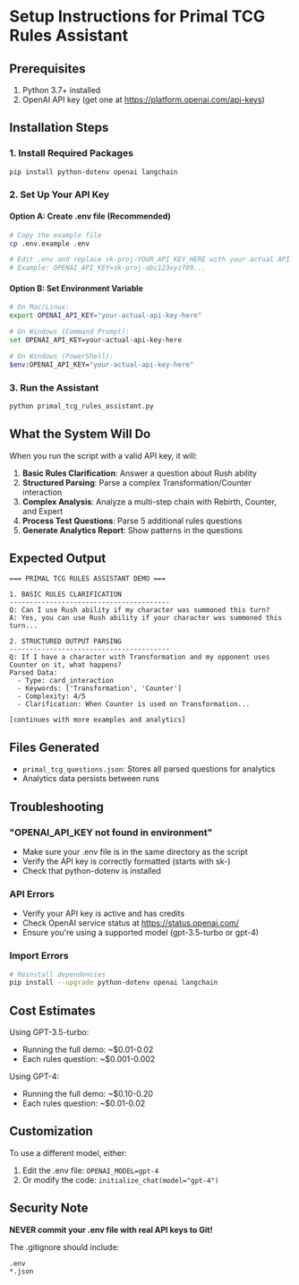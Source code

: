 # Setup Instructions for Primal TCG Rules Assistant

## Prerequisites

1. Python 3.7+ installed
2. OpenAI API key (get one at https://platform.openai.com/api-keys)

## Installation Steps

### 1. Install Required Packages

```bash
pip install python-dotenv openai langchain
```

### 2. Set Up Your API Key

#### Option A: Create .env file (Recommended)
```bash
# Copy the example file
cp .env.example .env

# Edit .env and replace sk-proj-YOUR_API_KEY_HERE with your actual API key
# Example: OPENAI_API_KEY=sk-proj-abc123xyz789...
```

#### Option B: Set Environment Variable
```bash
# On Mac/Linux:
export OPENAI_API_KEY="your-actual-api-key-here"

# On Windows (Command Prompt):
set OPENAI_API_KEY=your-actual-api-key-here

# On Windows (PowerShell):
$env:OPENAI_API_KEY="your-actual-api-key-here"
```

### 3. Run the Assistant

```bash
python primal_tcg_rules_assistant.py
```

## What the System Will Do

When you run the script with a valid API key, it will:

1. **Basic Rules Clarification**: Answer a question about Rush ability
2. **Structured Parsing**: Parse a complex Transformation/Counter interaction
3. **Complex Analysis**: Analyze a multi-step chain with Rebirth, Counter, and Expert
4. **Process Test Questions**: Parse 5 additional rules questions
5. **Generate Analytics Report**: Show patterns in the questions

## Expected Output

```
=== PRIMAL TCG RULES ASSISTANT DEMO ===

1. BASIC RULES CLARIFICATION
----------------------------------------
Q: Can I use Rush ability if my character was summoned this turn?
A: Yes, you can use Rush ability if your character was summoned this turn...

2. STRUCTURED OUTPUT PARSING
----------------------------------------
Q: If I have a character with Transformation and my opponent uses Counter on it, what happens?
Parsed Data:
  - Type: card_interaction
  - Keywords: ['Transformation', 'Counter']
  - Complexity: 4/5
  - Clarification: When Counter is used on Transformation...

[continues with more examples and analytics]
```

## Files Generated

- `primal_tcg_questions.json`: Stores all parsed questions for analytics
- Analytics data persists between runs

## Troubleshooting

### "OPENAI_API_KEY not found in environment"
- Make sure your .env file is in the same directory as the script
- Verify the API key is correctly formatted (starts with sk-)
- Check that python-dotenv is installed

### API Errors
- Verify your API key is active and has credits
- Check OpenAI service status at https://status.openai.com/
- Ensure you're using a supported model (gpt-3.5-turbo or gpt-4)

### Import Errors
```bash
# Reinstall dependencies
pip install --upgrade python-dotenv openai langchain
```

## Cost Estimates

Using GPT-3.5-turbo:
- Running the full demo: ~$0.01-0.02
- Each rules question: ~$0.001-0.002

Using GPT-4:
- Running the full demo: ~$0.10-0.20
- Each rules question: ~$0.01-0.02

## Customization

To use a different model, either:
1. Edit the .env file: `OPENAI_MODEL=gpt-4`
2. Or modify the code: `initialize_chat(model="gpt-4")`

## Security Note

**NEVER commit your .env file with real API keys to Git!**

The .gitignore should include:
```
.env
*.json
```